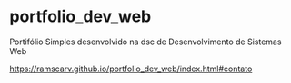# portfolio_dev_web
Portifólio Simples desenvolvido na dsc de Desenvolvimento de Sistemas Web

https://ramscarv.github.io/portfolio_dev_web/index.html#contato
